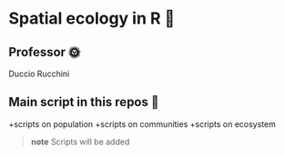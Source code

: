 # Spatial ecology in R 👾

## Professor 🌞
Duccio Rucchini

## Main script in this repos 🦛
+scripts on population
+scripts on communities
+scripts on ecosystem

>**note**
>Scripts will be added 
